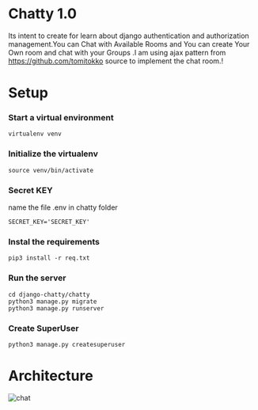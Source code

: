 # Chatty 1.0

Its intent to create for learn about django authentication and authorization management.You can Chat with Available Rooms and You can create Your Own room and chat with your Groups .I am using ajax pattern from https://github.com/tomitokko source to implement the chat room.!

# Setup
### Start a virtual environment
```
virtualenv venv
```

### Initialize the virtualenv
```
source venv/bin/activate
```
### Secret KEY
name the file .env in chatty folder
```
SECRET_KEY='SECRET_KEY'

```
### Instal the requirements 
```
pip3 install -r req.txt
```
### Run the server
```
cd django-chatty/chatty
python3 manage.py migrate
python3 manage.py runserver
```
### Create SuperUser
```
python3 manage.py createsuperuser 
```

# Architecture

![chat](https://github.com/saravana-seeker/django-chatty/blob/main/images/login_with_chat.gif)

